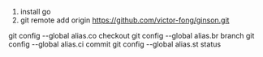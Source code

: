 1. install go
2. git remote add origin https://github.com/victor-fong/ginson.git

git config --global alias.co checkout
git config --global alias.br branch
git config --global alias.ci commit
git config --global alias.st status


